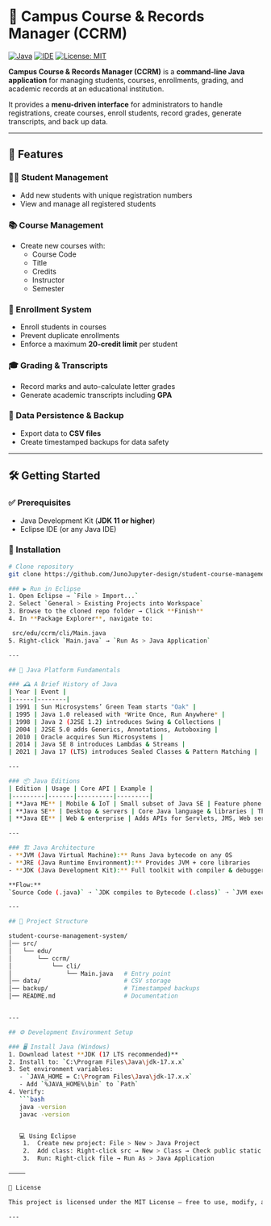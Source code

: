 # 📘 Campus Course & Records Manager (CCRM)

[![Java](https://img.shields.io/badge/Java-11%2B-blue.svg)](https://www.oracle.com/java/technologies/downloads/)
[![IDE](https://img.shields.io/badge/IDE-Eclipse-orange.svg)](https://www.eclipse.org/)
[![License: MIT](https://img.shields.io/badge/License-MIT-green.svg)](LICENSE)

**Campus Course & Records Manager (CCRM)** is a **command-line Java application** for managing students, courses, enrollments, grading, and academic records at an educational institution.  

It provides a **menu-driven interface** for administrators to handle registrations, create courses, enroll students, record grades, generate transcripts, and back up data.

---

## 🚀 Features

### 👨‍🎓 Student Management
- Add new students with unique registration numbers  
- View and manage all registered students  

### 📚 Course Management
- Create new courses with:  
  - Course Code  
  - Title  
  - Credits  
  - Instructor  
  - Semester  

### 📝 Enrollment System
- Enroll students in courses  
- Prevent duplicate enrollments  
- Enforce a maximum **20-credit limit** per student  

### 🎓 Grading & Transcripts
- Record marks and auto-calculate letter grades  
- Generate academic transcripts including **GPA**  

### 💾 Data Persistence & Backup
- Export data to **CSV files**  
- Create timestamped backups for data safety  

---

## 🛠️ Getting Started

### ✅ Prerequisites
- Java Development Kit (**JDK 11 or higher**)  
- Eclipse IDE (or any Java IDE)  

### 📂 Installation
```bash
# Clone repository
git clone https://github.com/JunoJupyter-design/student-course-management-system.git

### ▶️ Run in Eclipse
1. Open Eclipse → `File > Import...`  
2. Select `General > Existing Projects into Workspace`  
3. Browse to the cloned repo folder → Click **Finish**  
4. In **Package Explorer**, navigate to:  

 src/edu/ccrm/cli/Main.java
5. Right-click `Main.java` → `Run As > Java Application`  

---

## 📖 Java Platform Fundamentals

### 🕰️ A Brief History of Java
| Year | Event |
|------|--------|
| 1991 | Sun Microsystems’ Green Team starts "Oak" |
| 1995 | Java 1.0 released with *Write Once, Run Anywhere* |
| 1998 | Java 2 (J2SE 1.2) introduces Swing & Collections |
| 2004 | J2SE 5.0 adds Generics, Annotations, Autoboxing |
| 2010 | Oracle acquires Sun Microsystems |
| 2014 | Java SE 8 introduces Lambdas & Streams |
| 2021 | Java 17 (LTS) introduces Sealed Classes & Pattern Matching |

---

### 📦 Java Editions
| Edition | Usage | Core API | Example |
|---------|-------|----------|---------|
| **Java ME** | Mobile & IoT | Small subset of Java SE | Feature phone app |
| **Java SE** | Desktop & servers | Core Java language & libraries | This CCRM project |
| **Java EE** | Web & enterprise | Adds APIs for Servlets, JMS, Web services | Online banking app |

---

### 🏗️ Java Architecture
- **JVM (Java Virtual Machine):** Runs Java bytecode on any OS  
- **JRE (Java Runtime Environment):** Provides JVM + core libraries  
- **JDK (Java Development Kit):** Full toolkit with compiler & debugger  

**Flow:**  
`Source Code (.java)` ➝ `JDK compiles to Bytecode (.class)` ➝ `JVM executes`  

---

## 📂 Project Structure

student-course-management-system/
│── src/
│   └── edu/
│       └── ccrm/
│           └── cli/
│               └── Main.java   # Entry point
│── data/                       # CSV storage
│── backup/                     # Timestamped backups
│── README.md                   # Documentation


---

## ⚙️ Development Environment Setup

### 🖥️ Install Java (Windows)
1. Download latest **JDK (17 LTS recommended)**  
2. Install to: `C:\Program Files\Java\jdk-17.x.x`  
3. Set environment variables:  
   - `JAVA_HOME = C:\Program Files\Java\jdk-17.x.x`  
   - Add `%JAVA_HOME%\bin` to `Path`  
4. Verify:
   ```bash
   java -version
   javac -version


   💻 Using Eclipse
	1.	Create new project: File > New > Java Project
	2.	Add class: Right-click src → New > Class → Check public static void main
	3.	Run: Right-click file → Run As > Java Application

⸻

📄 License

This project is licensed under the MIT License – free to use, modify, and distribute.

---

